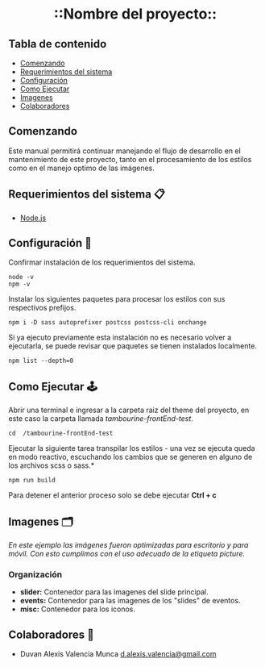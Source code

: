 <p align="center">
  <h1 align="center"><b>::Nombre del proyecto::</b></h1>
</p>

## Tabla de contenido

- [Comenzando](#comenzando)
- [Requerimientos del sistema](#requerimientos-del-sistema)
- [Configuración](#configuración)
- [Como Ejecutar](#como-ejecutar)
- [Imagenes](#imagenes)
- [Colaboradores](#colaboradores)


## Comenzando

Este manual permitirá continuar manejando el flujo de desarrollo en el mantenimiento de este proyecto, tanto en el procesamiento de los estilos como en el manejo optimo de las imágenes.


## Requerimientos del sistema 📋

- [Node.js](https://nodejs.org/en/)


## Configuración 🔧

Confirmar instalación de los requerimientos del sistema.

    node -v
    npm -v

Instalar los siguientes paquetes para procesar los estilos con sus respectivos prefijos.

    npm i -D sass autoprefixer postcss postcss-cli onchange

Si ya ejecuto previamente esta instalación no es necesario volver a ejecutarla, se puede revisar que paquetes se tienen instalados localmente.

    npm list --depth=0


## Como Ejecutar 🕹️

Abrir una terminal e ingresar a la carpeta raiz del theme del proyecto, en este caso la carpeta llamada *tambourine-frontEnd-test*.

    cd  /tambourine-frontEnd-test

Ejecutar la siguiente tarea transpilar los estilos - una vez se ejecuta queda en modo reactivo, escuchando los cambios que se generen en alguno de los archivos scss o sass.*

    npm run build

Para detener el anterior proceso solo se debe ejecutar **Ctrl + c**


## Imagenes 🗂️

_En este ejemplo las imágenes fueron optimizadas para escritorio y para móvil. Con esto cumplimos con el uso adecuado de la etiqueta picture._

### Organización
- **slider:** Contenedor para las imagenes del slide principal.
- **events:** Contenedor para las imagenes de los "slides" de eventos.
- **misc:** Contenedor para los iconos.


## Colaboradores 🏓

- Duvan Alexis Valencia Munca <d.alexis.valencia@gmail.com>